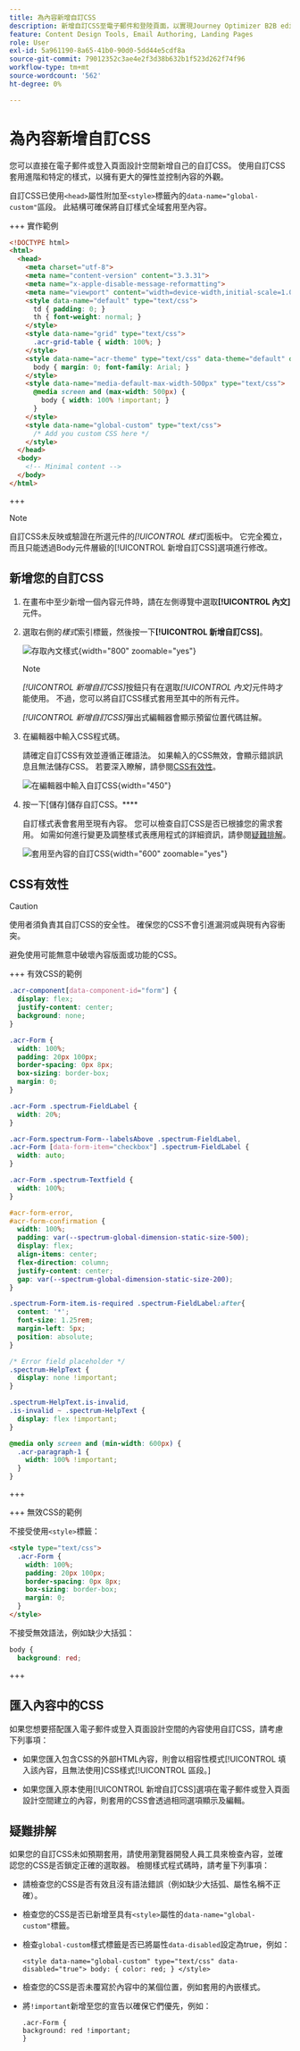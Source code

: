 ```yaml
---
title: 為內容新增自訂CSS
description: 新增自訂CSS至電子郵件和登陸頁面，以實現Journey Optimizer B2B edition標準元件以外的進階樣式和精確設計控制。
feature: Content Design Tools, Email Authoring, Landing Pages
role: User
exl-id: 5a961190-8a65-41b0-90d0-5dd44e5cdf8a
source-git-commit: 79012352c3ae4e2f3d38b632b1f523d262f74f96
workflow-type: tm+mt
source-wordcount: '562'
ht-degree: 0%

---
```


# 為內容新增自訂CSS

您可以直接在電子郵件或登入頁面設計空間新增自己的自訂CSS。 使用自訂CSS套用進階和特定的樣式，以擁有更大的彈性並控制內容的外觀。

自訂CSS已使用`<head>`屬性附加至`<style>`標籤內的`data-name="global-custom"`區段。 此結構可確保將自訂樣式全域套用至內容。

+++ 實作範例

```html
<!DOCTYPE html>
<html>
  <head>
    <meta charset="utf-8">
    <meta name="content-version" content="3.3.31">
    <meta name="x-apple-disable-message-reformatting">
    <meta name="viewport" content="width=device-width,initial-scale=1.0">
    <style data-name="default" type="text/css">
      td { padding: 0; }
      th { font-weight: normal; }
    </style>
    <style data-name="grid" type="text/css">
      .acr-grid-table { width: 100%; }
    </style>
    <style data-name="acr-theme" type="text/css" data-theme="default" data-variant="0">
      body { margin: 0; font-family: Arial; }
    </style>
    <style data-name="media-default-max-width-500px" type="text/css">
      @media screen and (max-width: 500px) {
        body { width: 100% !important; }
      }
    </style>
    <style data-name="global-custom" type="text/css">
      /* Add you custom CSS here */
    </style>
  </head>
  <body>
    <!-- Minimal content -->
  </body>
</html>
```

+++

>[!NOTE]
>
>自訂CSS未反映或驗證在所選元件的&#x200B;_[!UICONTROL 樣式]_&#x200B;面板中。 它完全獨立，而且只能透過Body元件層級的[!UICONTROL 新增自訂CSS]選項進行修改。

## 新增您的自訂CSS

1. 在畫布中至少新增一個內容元件時，請在左側導覽中選取&#x200B;**[!UICONTROL 內文]**&#x200B;元件。

1. 選取右側的&#x200B;_樣式_&#x200B;索引標籤，然後按一下&#x200B;**[!UICONTROL 新增自訂CSS]**。

   ![存取內文樣式](./assets/email-body-styles.png){width="800" zoomable="yes"}

   >[!NOTE]
   >
   >_[!UICONTROL 新增自訂CSS]_&#x200B;按鈕只有在選取&#x200B;_[!UICONTROL 內文]_&#x200B;元件時才能使用。 不過，您可以將自訂CSS樣式套用至其中的所有元件。

   _[!UICONTROL 新增自訂CSS]_&#x200B;彈出式編輯器會顯示預留位置代碼註解。

1. 在編輯器中輸入CSS程式碼。

   請確定自訂CSS有效並遵循正確語法。 如果輸入的CSS無效，會顯示錯誤訊息且無法儲存CSS。 若要深入瞭解，請參閱[CSS有效性](#css-validity)。

   ![在編輯器中輸入自訂CSS](./assets/content-design-add-custom-css.png){width="450"}

1. 按一下[儲存]儲存自訂CSS。****

   自訂樣式表會套用至現有內容。 您可以檢查自訂CSS是否已根據您的需求套用。 如需如何進行變更及調整樣式表應用程式的詳細資訊，請參閱[疑難排解](#troubleshooting)。

   ![套用至內容的自訂CSS](assets/email-body-custom-css-applied.png){width="600" zoomable="yes"}

## CSS有效性

>[!CAUTION]
>
>使用者須負責其自訂CSS的安全性。 確保您的CSS不會引進漏洞或與現有內容衝突。
>
>避免使用可能無意中破壞內容版面或功能的CSS。

+++ 有效CSS的範例

```css
.acr-component[data-component-id="form"] {
  display: flex;
  justify-content: center;
  background: none;
}

.acr-Form {
  width: 100%;
  padding: 20px 100px;
  border-spacing: 0px 8px;
  box-sizing: border-box;
  margin: 0;
}

.acr-Form .spectrum-FieldLabel {
  width: 20%;
}

.acr-Form.spectrum-Form--labelsAbove .spectrum-FieldLabel,
.acr-Form [data-form-item="checkbox"] .spectrum-FieldLabel {
  width: auto;
}

.acr-Form .spectrum-Textfield {
  width: 100%;
}

#acr-form-error,
#acr-form-confirmation {
  width: 100%;
  padding: var(--spectrum-global-dimension-static-size-500);
  display: flex;
  align-items: center;
  flex-direction: column;
  justify-content: center;
  gap: var(--spectrum-global-dimension-static-size-200);
}

.spectrum-Form-item.is-required .spectrum-FieldLabel:after{
  content: '*';
  font-size: 1.25rem;
  margin-left: 5px;
  position: absolute;
}

/* Error field placeholder */
.spectrum-HelpText {
  display: none !important;
}

.spectrum-HelpText.is-invalid,
.is-invalid ~ .spectrum-HelpText {
  display: flex !important;
}
```

```css
@media only screen and (min-width: 600px) {
  .acr-paragraph-1 {
    width: 100% !important;
  }
}
```

+++

+++ 無效CSS的範例

不接受使用`<style>`標籤：

```html
<style type="text/css">
  .acr-Form {
    width: 100%;
    padding: 20px 100px;
    border-spacing: 0px 8px;
    box-sizing: border-box;
    margin: 0;
  }
</style>
```

不接受無效語法，例如缺少大括弧：

```css
body {
  background: red;
```

+++

## 匯入內容中的CSS

如果您想要搭配匯入電子郵件或登入頁面設計空間的內容使用自訂CSS，請考慮下列事項：

* 如果您匯入包含CSS的外部HTML內容，則會以<!-- unless converting that content, -->相容性模式[!UICONTROL 填入該內容，且無法使用]CSS樣式[!UICONTROL 區段。]

* 如果您匯入原本使用[!UICONTROL 新增自訂CSS]選項在電子郵件或登入頁面設計空間建立的內容，則套用的CSS會透過相同選項顯示及編輯。

## 疑難排解

如果您的自訂CSS未如預期套用，請使用瀏覽器開發人員工具來檢查內容，並確認您的CSS是否鎖定正確的選取器。 檢閱樣式程式碼時，請考量下列事項：

* 請檢查您的CSS是否有效且沒有語法錯誤（例如缺少大括弧、屬性名稱不正確）。

* 檢查您的CSS是否已新增至具有`<style>`屬性的`data-name="global-custom"`標籤。

* 檢查`global-custom`樣式標籤是否已將屬性`data-disabled`設定為true，例如：

  `<style data-name="global-custom" type="text/css" data-disabled="true"> body: { color: red; } </style>`

* 檢查您的CSS是否未覆寫於內容中的某個位置，例如套用的內嵌樣式。

* 將`!important`新增至您的宣告以確保它們優先，例如：

  ```
  .acr-Form {
  background: red !important;
  }
  ```
